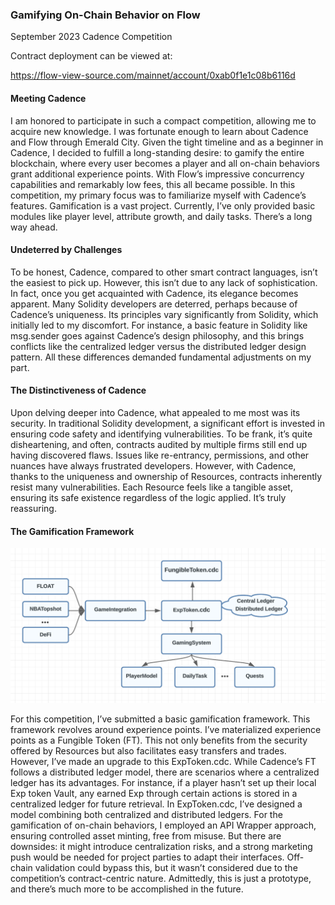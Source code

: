 ### Gamifying On-Chain Behavior on Flow
September 2023 Cadence Competition

Contract deployment can be viewed at:

https://flow-view-source.com/mainnet/account/0xab0f1e1c08b6116d

#### Meeting Cadence

I am honored to participate in such a compact competition, allowing me to acquire new knowledge. I was fortunate enough to learn about Cadence and Flow through Emerald City. Given the tight timeline and as a beginner in Cadence, I decided to fulfill a long-standing desire: to gamify the entire blockchain, where every user becomes a player and all on-chain behaviors grant additional experience points. With Flow’s impressive concurrency capabilities and remarkably low fees, this all became possible. In this competition, my primary focus was to familiarize myself with Cadence’s features. Gamification is a vast project. Currently, I’ve only provided basic modules like player level, attribute growth, and daily tasks. There’s a long way ahead.

#### Undeterred by Challenges

To be honest, Cadence, compared to other smart contract languages, isn’t the easiest to pick up. However, this isn’t due to any lack of sophistication. In fact, once you get acquainted with Cadence, its elegance becomes apparent. Many Solidity developers are deterred, perhaps because of Cadence’s uniqueness. Its principles vary significantly from Solidity, which initially led to my discomfort. For instance, a basic feature in Solidity like msg.sender goes against Cadence’s design philosophy, and this brings conflicts like the centralized ledger versus the distributed ledger design pattern. All these differences demanded fundamental adjustments on my part.

#### The Distinctiveness of Cadence

Upon delving deeper into Cadence, what appealed to me most was its security. In traditional Solidity development, a significant effort is invested in ensuring code safety and identifying vulnerabilities. To be frank, it’s quite disheartening, and often, contracts audited by multiple firms still end up having discovered flaws. Issues like re-entrancy, permissions, and other nuances have always frustrated developers. However, with Cadence, thanks to the uniqueness and ownership of Resources, contracts inherently resist many vulnerabilities. Each Resource feels like a tangible asset, ensuring its safe existence regardless of the logic applied. It’s truly reassuring.

#### The Gamification Framework

<img width="600" src="gamingstruc.png" />

For this competition, I’ve submitted a basic gamification framework. This framework revolves around experience points. I’ve materialized experience points as a Fungible Token (FT). This not only benefits from the security offered by Resources but also facilitates easy transfers and trades. However, I’ve made an upgrade to this ExpToken.cdc. While Cadence’s FT follows a distributed ledger model, there are scenarios where a centralized ledger has its advantages. For instance, if a player hasn’t set up their local Exp token Vault, any earned Exp through certain actions is stored in a centralized ledger for future retrieval. In ExpToken.cdc, I’ve designed a model combining both centralized and distributed ledgers. For the gamification of on-chain behaviors, I employed an API Wrapper approach, ensuring controlled asset minting, free from misuse. But there are downsides: it might introduce centralization risks, and a strong marketing push would be needed for project parties to adapt their interfaces. Off-chain validation could bypass this, but it wasn’t considered due to the competition’s contract-centric nature. Admittedly, this is just a prototype, and there’s much more to be accomplished in the future.
